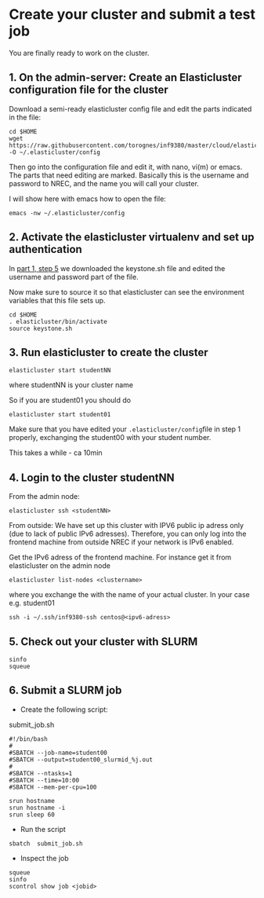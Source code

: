 Create your cluster and submit a test job
==========================================

You are finally ready to work on the cluster.


## 1. On the admin-server: Create an Elasticluster configuration file for the cluster

Download a semi-ready elasticluster config file and edit the parts indicated in the file: 

```
cd $HOME
wget https://raw.githubusercontent.com/torognes/inf9380/master/cloud/elasticluster.config -O ~/.elasticluster/config
```

Then go into the configuration file and edit it, with nano, vi(m) or emacs. The parts that need editing are marked. Basically this is the username and password to NREC, and the name you will call your cluster. 


I will show here with emacs how to open the file: 
```
emacs -nw ~/.elasticluster/config
```


## 2. Activate the elasticluster virtualenv and set up authentication
In [part 1, step 5](https://github.com/torognes/inf9380/blob/master/cloud/elasticluster_part1.md#5-prepare-access-to-nrec-openstack-for-elasticluster-to-work) we downloaded the keystone.sh file and edited the username and password part of the file. 

Now make sure to source it so that elasticluster can see the environment variables that this file sets up. 

```
cd $HOME
. elasticluster/bin/activate
source keystone.sh
```

## 3. Run elasticluster to create the cluster
``` 
elasticluster start studentNN
```
where studentNN is your cluster name

So if you are student01 you should do
```
elasticluster start student01
```
Make sure that you have edited your ```.elasticluster/config```file in step 1 properly, exchanging the student00 with your student number. 

This takes a while - ca 10min

## 4. Login to the cluster studentNN
From the admin node: 
```
elasticluster ssh <studentNN>
``` 

From outside:
We have set up this cluster with IPV6 public ip adress only (due to lack of public IPv6 adresses). 
Therefore, you can only log into the frontend machine from outside NREC if your network is IPv6 enabled.

Get the IPv6 adress of the frontend machine. For instance get it from elasticluster on the admin node
```
elasticluster list-nodes <clustername>
```
where you exchange the <clustername> with the name of your actual cluster. In your case e.g. student01
  
```
ssh -i ~/.ssh/inf9380-ssh centos@<ipv6-adress>
```


## 5. Check out your cluster with SLURM
```
sinfo
squeue
```


## 6. Submit a SLURM job

* Create the following script:

submit_job.sh

``` 
#!/bin/bash
#
#SBATCH --job-name=student00
#SBATCH --output=student00_slurmid_%j.out
#
#SBATCH --ntasks=1
#SBATCH --time=10:00
#SBATCH --mem-per-cpu=100

srun hostname
srun hostname -i
srun sleep 60
```

* Run the script
```
sbatch  submit_job.sh
```

* Inspect the job
```
squeue
sinfo
scontrol show job <jobid>
```
